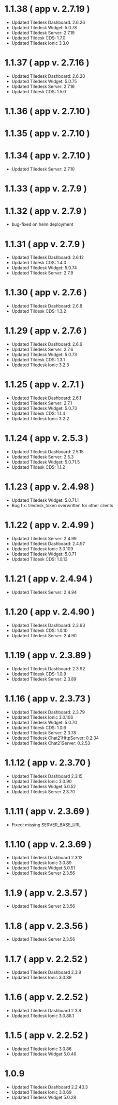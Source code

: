 # 1.1.38 ( app v. 2.7.19 )
- Updated Tiledesk Dashboard: 2.6.26
- Updated Tiledesk Widget: 5.0.78
- Updated Tiledesk Server: 2.7.19
- Updated Tildesk CDS: 1.7.0
- Updated Tiledesk Ionic 3.3.0

# 1.1.37 ( app v. 2.7.16 )
- Updated Tiledesk Dashboard: 2.6.20
- Updated Tiledesk Widget: 5.0.75
- Updated Tiledesk Server: 2.7.16
- Updated Tildesk CDS: 1.5.0

# 1.1.36 ( app v. 2.7.10 )
# 1.1.35 ( app v. 2.7.10 )
# 1.1.34 ( app v. 2.7.10 )
- Updated Tiledesk Server: 2.7.10

# 1.1.33 ( app v. 2.7.9 )
# 1.1.32 ( app v. 2.7.9 )
- bug-fixed on helm deployment

# 1.1.31 ( app v. 2.7.9 )
- Updated Tiledesk Dashboard: 2.6.12
- Updated Tildesk CDS: 1.4.0
- Updated Tiledesk Widget: 5.0.74
- Updated Tiledesk Server: 2.7.9

# 1.1.30 ( app v. 2.7.6 )
- Updated Tiledesk Dashboard: 2.6.8
- Updated Tildesk CDS: 1.3.2

# 1.1.29 ( app v. 2.7.6 )
- Updated Tiledesk Dashboard: 2.6.6
- Updated Tiledesk Server: 2.7.6
- Updated Tiledesk Widget: 5.0.73
- Updated Tildesk CDS: 1.3.1
- Updated Tiledesk Ionic 3.2.3

# 1.1.25 ( app v. 2.7.1 )
- Updated Tiledesk Dashboard: 2.6.1
- Updated Tiledesk Server: 2.7.1
- Updated Tiledesk Widget: 5.0.73
- Updated Tildesk CDS: 1.1.4
- Updated Tiledesk Ionic 3.2.2

# 1.1.24 ( app v. 2.5.3 )
- Updated Tiledesk Dashboard: 2.5.15
- Updated Tiledesk Server: 2.5.3
- Updated Tiledesk Widget: 5.0.71.5
- Updated Tildesk CDS: 1.1.2

# 1.1.23 ( app v. 2.4.98 )
- Updated Tiledesk Widget: 5.0.71.1
- Bug fix: tiledesk_token overwritten for other clients

# 1.1.22 ( app v. 2.4.99 )
- Updated Tiledesk Server: 2.4.99
- Updated Tiledesk Dashboard: 2.4.97
- Updated Tiledesk Ionic 3.0.109
- Updated Tiledesk Widget: 5.0.71
- Updated Tildesk CDS: 1.0.13

# 1.1.21 ( app v. 2.4.94 )
- Updated Tiledesk Server: 2.4.94

# 1.1.20 ( app v. 2.4.90 )
- Updated Tiledesk Dashboard: 2.3.93
- Updated Tildesk CDS: 1.0.10
- Updated Tiledesk Server: 2.4.90

# 1.1.19 ( app v. 2.3.89 )
- Updated Tiledesk Dashboard: 2.3.92
- Updated Tildesk CDS: 1.0.9
- Updated Tiledesk Server: 2.3.89

# 1.1.16 ( app v. 2.3.73 )
- Updated Tiledesk Dashboard: 2.3.79
- Updated Tiledesk Ionic 3.0.106
- Updated Tiledesk Widget: 5.0.70
- Updated Tildesk CDS: 1.0.6
- Updated Tiledesk Server: 2.3.78
- Updated Tiledesk Chat21HttpServer: 0.2.34
- Updated Tiledesk Chat21Server: 0.2.53

# 1.1.12 ( app v. 2.3.70 )
- Updated Tiledesk Dashboard 2.3.15
- Updated Tiledesk Ionic 3.0.90 
- Updated Tiledesk Widget 5.0.52
- Updated Tiledesk Server 2.3.70

# 1.1.11 ( app v. 2.3.69 )
- Fixed: missing SERVER_BASE_URL

# 1.1.10 ( app v. 2.3.69 )
- Updated Tiledesk Dashboard 2.3.12
- Updated Tiledesk Ionic 3.0.89 
- Updated Tiledesk Widget 5.0.51
- Updated Tiledesk Server 2.3.56

# 1.1.9 ( app v. 2.3.57 )
- Updated Tiledesk Server 2.3.56

# 1.1.8 ( app v. 2.3.56 )
- Updated Tiledesk Server 2.3.56

# 1.1.7 ( app v. 2.2.52 )
- Updated Tiledesk Dashboard 2.3.8
- Updated Tiledesk Ionic 3.0.89

# 1.1.6 ( app v. 2.2.52 )
- Updated Tiledesk Dashboard 2.3.8
- Updated Tiledesk Ionic 3.0.88.1 

# 1.1.5 ( app v. 2.2.52 )
- Updated Tiledesk Ionic 3.0.86
- Updated Tiledesk Widget 5.0.46

# 1.0.9
- Updated Tiledesk Dashboard 2.2.43.3
- Updated Tiledesk Ionic 3.0.69 
- Updated Tiledesk Widget 5.0.28